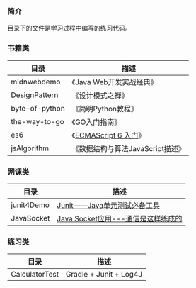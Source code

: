 
### 简介

目录下的文件是学习过程中编写的练习代码。

### 书籍类

目录    |   描述
--  |   --
mldnwebdemo | 《Java Web开发实战经典》
DesignPattern | 《设计模式之禅》
byte-of-python | 《简明Python教程》
the-way-to-go | 《GO入门指南》
es6 | 《[ECMAScript 6 入门](http://es6.ruanyifeng.com/)》
jsAlgorithm | 《数据结构与算法JavaScript描述》

### 网课类

目录    |   描述
-- | --
junit4Demo | [Junit——Java单元测试必备工具](https://www.imooc.com/learn/356)
JavaSocket | [Java Socket应用---通信是这样练成的](https://www.imooc.com/learn/161)

### 练习类

目录    |   描述
-- | --
CalculatorTest | Gradle + Junit + Log4J

